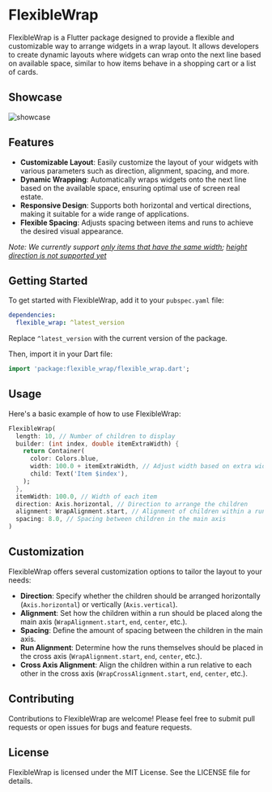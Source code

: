# FlexibleWrap

FlexibleWrap is a Flutter package designed to provide a flexible and customizable way to arrange widgets in a wrap layout. It allows developers to create dynamic layouts where widgets can wrap onto the next line based on available space, similar to how items behave in a shopping cart or a list of cards.

## Showcase

![showcase](https://github.com/bixat/flexible_wrap/blob/main/showcase.gif?raw=true)

## Features

- **Customizable Layout**: Easily customize the layout of your widgets with various parameters such as direction, alignment, spacing, and more.
- **Dynamic Wrapping**: Automatically wraps widgets onto the next line based on the available space, ensuring optimal use of screen real estate.
- **Responsive Design**: Supports both horizontal and vertical directions, making it suitable for a wide range of applications.
- **Flexible Spacing**: Adjusts spacing between items and runs to achieve the desired visual appearance.

_Note: We currently support [only items that have the same width](https://github.com/bixat/flexible_wrap/issues/10); [height direction is not supported yet](https://github.com/bixat/flexible_wrap/issues/11)_

## Getting Started

To get started with FlexibleWrap, add it to your `pubspec.yaml` file:

```yaml
dependencies:
  flexible_wrap: ^latest_version
```

Replace `^latest_version` with the current version of the package.

Then, import it in your Dart file:

```dart
import 'package:flexible_wrap/flexible_wrap.dart';
```

## Usage

Here's a basic example of how to use FlexibleWrap:

```dart
FlexibleWrap(
  length: 10, // Number of children to display
  builder: (int index, double itemExtraWidth) {
    return Container(
      color: Colors.blue,
      width: 100.0 + itemExtraWidth, // Adjust width based on extra width
      child: Text('Item $index'),
    );
  },
  itemWidth: 100.0, // Width of each item
  direction: Axis.horizontal, // Direction to arrange the children
  alignment: WrapAlignment.start, // Alignment of children within a run
  spacing: 8.0, // Spacing between children in the main axis
)
```

## Customization

FlexibleWrap offers several customization options to tailor the layout to your needs:

- **Direction**: Specify whether the children should be arranged horizontally (`Axis.horizontal`) or vertically (`Axis.vertical`).
- **Alignment**: Set how the children within a run should be placed along the main axis (`WrapAlignment.start`, `end`, `center`, etc.).
- **Spacing**: Define the amount of spacing between the children in the main axis.
- **Run Alignment**: Determine how the runs themselves should be placed in the cross axis (`WrapAlignment.start`, `end`, `center`, etc.).
- **Cross Axis Alignment**: Align the children within a run relative to each other in the cross axis (`WrapCrossAlignment.start`, `end`, `center`, etc.).

## Contributing

Contributions to FlexibleWrap are welcome! Please feel free to submit pull requests or open issues for bugs and feature requests.

## License

FlexibleWrap is licensed under the MIT License. See the LICENSE file for details.
